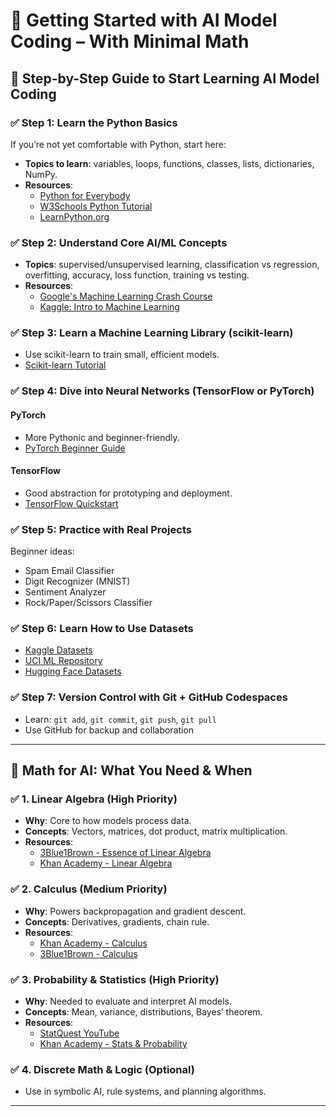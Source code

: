 # 📘 Getting Started with AI Model Coding – With Minimal Math

## 🚦 Step-by-Step Guide to Start Learning AI Model Coding

### ✅ Step 1: Learn the Python Basics
If you’re not yet comfortable with Python, start here:

- **Topics to learn**: variables, loops, functions, classes, lists, dictionaries, NumPy.
- **Resources**:
  - [Python for Everybody](https://www.py4e.com/)
  - [W3Schools Python Tutorial](https://www.w3schools.com/python/)
  - [LearnPython.org](https://www.learnpython.org/)

### ✅ Step 2: Understand Core AI/ML Concepts
- **Topics**: supervised/unsupervised learning, classification vs regression, overfitting, accuracy, loss function, training vs testing.
- **Resources**:
  - [Google's Machine Learning Crash Course](https://developers.google.com/machine-learning/crash-course)
  - [Kaggle: Intro to Machine Learning](https://www.kaggle.com/learn/intro-to-machine-learning)

### ✅ Step 3: Learn a Machine Learning Library (scikit-learn)
- Use scikit-learn to train small, efficient models.
- [Scikit-learn Tutorial](https://scikit-learn.org/stable/tutorial/basic/tutorial.html)

### ✅ Step 4: Dive into Neural Networks (TensorFlow or PyTorch)

#### PyTorch
- More Pythonic and beginner-friendly.
- [PyTorch Beginner Guide](https://pytorch.org/tutorials/beginner/deep_learning_60min_blitz.html)

#### TensorFlow
- Good abstraction for prototyping and deployment.
- [TensorFlow Quickstart](https://www.tensorflow.org/tutorials/quickstart/beginner)

### ✅ Step 5: Practice with Real Projects
Beginner ideas:
- Spam Email Classifier
- Digit Recognizer (MNIST)
- Sentiment Analyzer
- Rock/Paper/Scissors Classifier

### ✅ Step 6: Learn How to Use Datasets
- [Kaggle Datasets](https://www.kaggle.com/datasets)
- [UCI ML Repository](https://archive.ics.uci.edu/)
- [Hugging Face Datasets](https://huggingface.co/datasets)

### ✅ Step 7: Version Control with Git + GitHub Codespaces
- Learn: `git add`, `git commit`, `git push`, `git pull`
- Use GitHub for backup and collaboration

---

## 🧮 Math for AI: What You Need & When

### ✅ 1. Linear Algebra (High Priority)
- **Why**: Core to how models process data.
- **Concepts**: Vectors, matrices, dot product, matrix multiplication.
- **Resources**:
  - [3Blue1Brown - Essence of Linear Algebra](https://www.youtube.com/playlist?list=PLSQl0a2vh4HCs4zD0s6sXqH6HZ4U4J3oM)
  - [Khan Academy - Linear Algebra](https://www.khanacademy.org/math/linear-algebra)

### ✅ 2. Calculus (Medium Priority)
- **Why**: Powers backpropagation and gradient descent.
- **Concepts**: Derivatives, gradients, chain rule.
- **Resources**:
  - [Khan Academy - Calculus](https://www.khanacademy.org/math/calculus-1)
  - [3Blue1Brown - Calculus](https://www.3blue1brown.com/topics/calculus)

### ✅ 3. Probability & Statistics (High Priority)
- **Why**: Needed to evaluate and interpret AI models.
- **Concepts**: Mean, variance, distributions, Bayes’ theorem.
- **Resources**:
  - [StatQuest YouTube](https://www.youtube.com/user/joshstarmer)
  - [Khan Academy - Stats & Probability](https://www.khanacademy.org/math/statistics-probability)

### ✅ 4. Discrete Math & Logic (Optional)
- Use in symbolic AI, rule systems, and planning algorithms.

---
